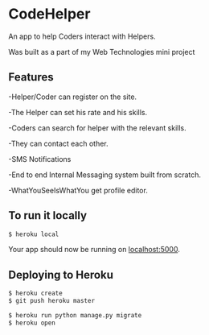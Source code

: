 # CodeHelper

An app to help Coders interact with Helpers.

Was built as a part of my Web Technologies mini project

## Features

-Helper/Coder can register on the site.

-The Helper can set his rate and his skills.

-Coders can search for helper with the relevant skills.

-They can contact each other.

-SMS Notifications

-End to end Internal Messaging system built from scratch. 

-WhatYouSeeIsWhatYou get profile editor.


## To run it locally
```sh
$ heroku local
```

Your app should now be running on [localhost:5000](http://localhost:5000/).

## Deploying to Heroku

```sh
$ heroku create
$ git push heroku master

$ heroku run python manage.py migrate
$ heroku open
```